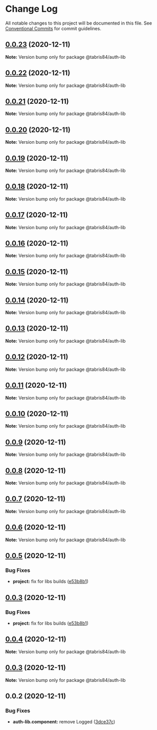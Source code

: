 # Change Log

All notable changes to this project will be documented in this file.
See [Conventional Commits](https://conventionalcommits.org) for commit guidelines.

## [0.0.23](https://github.com/Tabris841/myorg/compare/@tabris84/auth-lib@0.0.22...@tabris84/auth-lib@0.0.23) (2020-12-11)

**Note:** Version bump only for package @tabris84/auth-lib





## [0.0.22](https://github.com/Tabris841/myorg/compare/@tabris84/auth-lib@0.0.21...@tabris84/auth-lib@0.0.22) (2020-12-11)

**Note:** Version bump only for package @tabris84/auth-lib





## [0.0.21](https://github.com/Tabris841/myorg/compare/@tabris84/auth-lib@0.0.20...@tabris84/auth-lib@0.0.21) (2020-12-11)

**Note:** Version bump only for package @tabris84/auth-lib





## [0.0.20](https://github.com/Tabris841/myorg/compare/@tabris84/auth-lib@0.0.19...@tabris84/auth-lib@0.0.20) (2020-12-11)

**Note:** Version bump only for package @tabris84/auth-lib





## [0.0.19](https://github.com/Tabris841/myorg/compare/@tabris84/auth-lib@0.0.18...@tabris84/auth-lib@0.0.19) (2020-12-11)

**Note:** Version bump only for package @tabris84/auth-lib





## [0.0.18](https://github.com/Tabris841/myorg/compare/@tabris84/auth-lib@0.0.17...@tabris84/auth-lib@0.0.18) (2020-12-11)

**Note:** Version bump only for package @tabris84/auth-lib





## [0.0.17](https://github.com/Tabris841/myorg/compare/@tabris84/auth-lib@0.0.16...@tabris84/auth-lib@0.0.17) (2020-12-11)

**Note:** Version bump only for package @tabris84/auth-lib





## [0.0.16](https://github.com/Tabris841/myorg/compare/@tabris84/auth-lib@0.0.15...@tabris84/auth-lib@0.0.16) (2020-12-11)

**Note:** Version bump only for package @tabris84/auth-lib





## [0.0.15](https://github.com/Tabris841/myorg/compare/@tabris84/auth-lib@0.0.14...@tabris84/auth-lib@0.0.15) (2020-12-11)

**Note:** Version bump only for package @tabris84/auth-lib





## [0.0.14](https://github.com/Tabris841/myorg/compare/@tabris84/auth-lib@0.0.13...@tabris84/auth-lib@0.0.14) (2020-12-11)

**Note:** Version bump only for package @tabris84/auth-lib





## [0.0.13](https://github.com/Tabris841/myorg/compare/@tabris84/auth-lib@0.0.12...@tabris84/auth-lib@0.0.13) (2020-12-11)

**Note:** Version bump only for package @tabris84/auth-lib





## [0.0.12](https://github.com/Tabris841/myorg/compare/@tabris84/auth-lib@0.0.11...@tabris84/auth-lib@0.0.12) (2020-12-11)

**Note:** Version bump only for package @tabris84/auth-lib





## [0.0.11](https://github.com/Tabris841/myorg/compare/@tabris84/auth-lib@0.0.10...@tabris84/auth-lib@0.0.11) (2020-12-11)

**Note:** Version bump only for package @tabris84/auth-lib





## [0.0.10](https://github.com/Tabris841/myorg/compare/@tabris84/auth-lib@0.0.9...@tabris84/auth-lib@0.0.10) (2020-12-11)

**Note:** Version bump only for package @tabris84/auth-lib





## [0.0.9](https://github.com/Tabris841/myorg/compare/@tabris84/auth-lib@0.0.8...@tabris84/auth-lib@0.0.9) (2020-12-11)

**Note:** Version bump only for package @tabris84/auth-lib





## [0.0.8](https://github.com/Tabris841/myorg/compare/@tabris84/auth-lib@0.0.7...@tabris84/auth-lib@0.0.8) (2020-12-11)

**Note:** Version bump only for package @tabris84/auth-lib





## [0.0.7](https://github.com/Tabris841/myorg/compare/@tabris84/auth-lib@0.0.6...@tabris84/auth-lib@0.0.7) (2020-12-11)

**Note:** Version bump only for package @tabris84/auth-lib





## [0.0.6](https://github.com/Tabris841/myorg/compare/@tabris84/auth-lib@0.0.5...@tabris84/auth-lib@0.0.6) (2020-12-11)

**Note:** Version bump only for package @tabris84/auth-lib





## [0.0.5](https://github.com/Tabris841/myorg/compare/@tabris84/auth-lib@0.0.4...@tabris84/auth-lib@0.0.5) (2020-12-11)


### Bug Fixes

* **project:** fix for libs builds ([e53b8b1](https://github.com/Tabris841/myorg/commit/e53b8b140db62c1073e5647c30072cfb4a93af51))





## [0.0.3](https://github.com/Tabris841/myorg/compare/@tabris84/auth-lib@0.0.4...@tabris84/auth-lib@0.0.3) (2020-12-11)


### Bug Fixes

* **project:** fix for libs builds ([e53b8b1](https://github.com/Tabris841/myorg/commit/e53b8b140db62c1073e5647c30072cfb4a93af51))





## [0.0.4](https://github.com/Tabris841/myorg/compare/@tabris84/auth-lib@0.0.3...@tabris84/auth-lib@0.0.4) (2020-12-11)

**Note:** Version bump only for package @tabris84/auth-lib





## [0.0.3](https://github.com/Tabris841/myorg/compare/@tabris84/auth-lib@0.0.2...@tabris84/auth-lib@0.0.3) (2020-12-11)

**Note:** Version bump only for package @tabris84/auth-lib





## 0.0.2 (2020-12-11)


### Bug Fixes

* **auth-lib.component:** remove Logged ([3dce37c](https://github.com/Tabris841/myorg/commit/3dce37c52a93d3e9311160f0a73475ccc8ba58c3))
